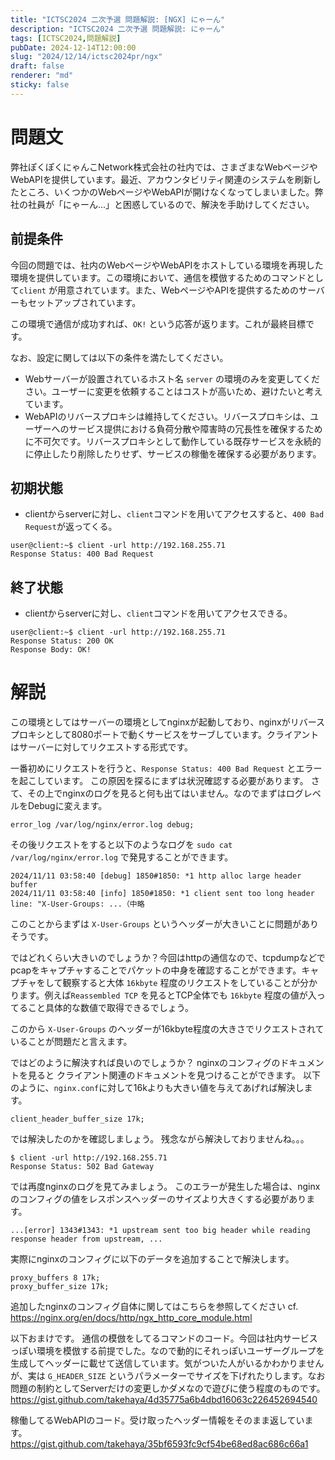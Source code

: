 ```yaml
---
title: "ICTSC2024 二次予選 問題解説: [NGX] にゃーん"
description: "ICTSC2024 二次予選 問題解説: にゃーん"
tags: [ICTSC2024,問題解説]
pubDate: 2024-12-14T12:00:00
slug: "2024/12/14/ictsc2024pr/ngx"
draft: false
renderer: "md"
sticky: false
---
```


# 問題文

弊社ぽくぽくにゃんこNetwork株式会社の社内では、さまざまなWebページやWebAPIを提供しています。最近、アカウンタビリティ関連のシステムを刷新したところ、いくつかのWebページやWebAPIが開けなくなってしまいました。弊社の社員が「にゃーん...」と困惑しているので、解決を手助けしてください。

## 前提条件

今回の問題では、社内のWebページやWebAPIをホストしている環境を再現した環境を提供しています。この環境において、通信を模倣するためのコマンドとして`client` が用意されています。また、WebページやAPIを提供するためのサーバーもセットアップされています。

この環境で通信が成功すれば、`OK!` という応答が返ります。これが最終目標です。

なお、設定に関しては以下の条件を満たしてください。

- Webサーバーが設置されているホスト名 `server` の環境のみを変更してください。ユーザーに変更を依頼することはコストが高いため、避けたいと考えています。
- WebAPIのリバースプロキシは維持してください。リバースプロキシは、ユーザーへのサービス提供における負荷分散や障害時の冗長性を確保するために不可欠です。リバースプロキシとして動作している既存サービスを永続的に停止したり削除したりせず、サービスの稼働を確保する必要があります。

## 初期状態

* clientからserverに対し、`client`コマンドを用いてアクセスすると、`400 Bad Request`が返ってくる。

```
user@client:~$ client -url http://192.168.255.71
Response Status: 400 Bad Request
```

## 終了状態

* clientからserverに対し、`client`コマンドを用いてアクセスできる。

```
user@client:~$ client -url http://192.168.255.71
Response Status: 200 OK
Response Body: OK!
```

# 解説

この環境としてはサーバーの環境としてnginxが起動しており、nginxがリバースプロキシとして8080ポートで動くサービスをサーブしています。クライアントはサーバーに対してリクエストする形式です。

一番初めにリクエストを行うと、`Response Status: 400 Bad Request` とエラーを起こしています。
この原因を探るにまずは状況確認する必要があります。
さて、その上でnginxのログを見ると何も出てはいません。なのでまずはログレベルをDebugに変えます。
```
error_log /var/log/nginx/error.log debug;
```

その後リクエストをすると以下のようなログを `sudo cat /var/log/nginx/error.log` で発見することができます。
```
2024/11/11 03:58:40 [debug] 1850#1850: *1 http alloc large header buffer
2024/11/11 03:58:40 [info] 1850#1850: *1 client sent too long header line: "X-User-Groups: ...（中略
```
このことからまずは `X-User-Groups` というヘッダーが大きいことに問題がありそうです。

ではどれくらい大きいのでしょうか？今回はhttpの通信なので、tcpdumpなどでpcapをキャプチャすることでパケットの中身を確認することができます。キャプチャをして観察すると大体 `16kbyte` 程度のリクエストをしていることが分かります。例えば`Reassembled TCP` を見るとTCP全体でも `16kbyte` 程度の値が入ってること具体的な数値で取得できるでしょう。

このから `X-User-Groups` のヘッダーが16kbyte程度の大きさでリクエストされていることが問題だと言えます。

ではどのように解決すれば良いのでしょうか？
nginxのコンフィグのドキュメントを見ると クライアント関連のドキュメントを見つけることができます。
以下のように、`nginx.conf`に対して16kよりも大きい値を与えてあげれば解決します。
```
client_header_buffer_size 17k;
```

では解決したのかを確認しましょう。
残念ながら解決しておりませんね。。。
```shell
$ client -url http://192.168.255.71
Response Status: 502 Bad Gateway
```

では再度nginxのログを見てみましょう。
このエラーが発生した場合は、nginxのコンフィグの値をレスポンスヘッダーのサイズより大きくする必要があります。
```
...[error] 1343#1343: *1 upstream sent too big header while reading response header from upstream, ...
```

実際にnginxのコンフィグに以下のデータを追加することで解決します。
```
proxy_buffers 8 17k;
proxy_buffer_size 17k;
```


追加したnginxのコンフィグ自体に関してはこちらを参照してください
cf. https://nginx.org/en/docs/http/ngx_http_core_module.html

以下おまけです。
通信の模倣をしてるコマンドのコード。今回は社内サービスっぽい環境を模倣する前提でした。なので動的にそれっぽいユーザーグループを生成してヘッダーに載せて送信しています。気がついた人がいるかわかりませんが、実は `G_HEADER_SIZE` というパラメーターでサイズを下げれたりします。なお問題の制約としてServerだけの変更しかダメなので遊びに使う程度のものです。
https://gist.github.com/takehaya/4d35775a6b4dbd16063c226452694540

稼働してるWebAPIのコード。受け取ったヘッダー情報をそのまま返しています。
https://gist.github.com/takehaya/35bf6593fc9cf54be68ed8ac686c66a1
